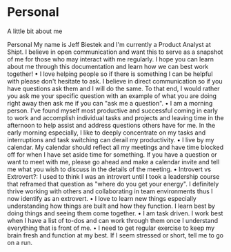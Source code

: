 # Personal
A little bit about me

Personal
My name is Jeff Biestek and I'm currently a Product Analyst at Shipt.
I believe in open communication and want this to serve as a snapshot of me for those who may interact with me regularly. I hope you can learn about me through this documentation and learn how we can best work together!
• I love helping people so if there is something I can be helpful with please don't hesitate to ask. I believe in direct communication so if you have questions ask them and I will do the same. To that end, I would rather you ask me your specific question with an example of what you are doing right away then ask me if you can "ask me a question".
• I am a morning person. I've found myself most productive and successful coming in early to work and accomplish individual tasks and projects and leaving time in the afternoon to help assist and address questions others have for me. In the early morning especially, I like to deeply concentrate on my tasks and interruptions and task switching can derail my productivity.
• I live by my calendar. My calendar should reflect all my meetings and have time blocked off for when I have set aside time for something. If you have a question or want to meet with me, please go ahead and make a calendar invite and tell me what you wish to discuss in the details of the meeting.
• Introvert vs Extrovert?: I used to think I was an introvert until I took a leadership course that reframed that question as "where do you get your energy". I definitely thrive working with others and collaborating in team environments thus I now identify as an extrovert.
• I love to learn new things especially understanding how things are built and how they function. I learn best by doing things and seeing them come together.
• I am task driven. I work best when I have a list of to-dos and can work through them once I understand everything that is front of me.
• I need to get regular exercise to keep my brain fresh and function at my best. If I seem stressed or short, tell me to go on a run.

